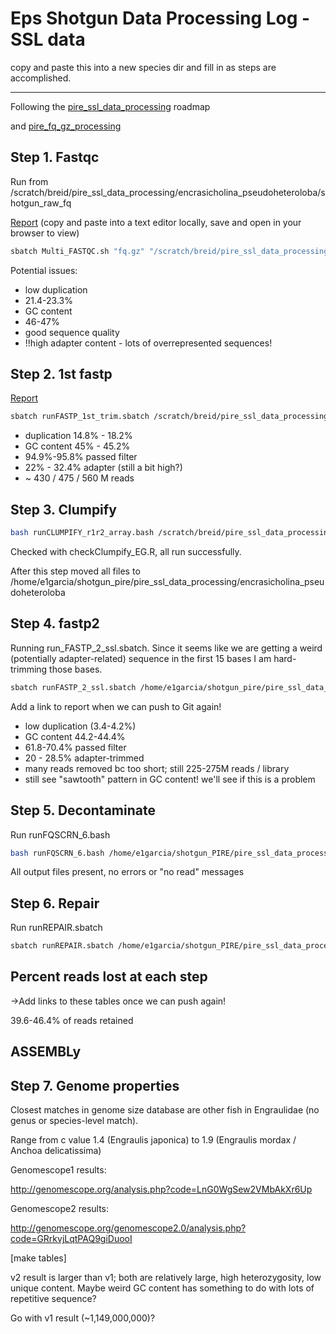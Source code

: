 # Eps Shotgun Data Processing Log -SSL data

copy and paste this into a new species dir and fill in as steps are accomplished.

---

Following the [pire_ssl_data_processing](https://github.com/philippinespire/pire_ssl_data_processing) roadmap 

and [pire_fq_gz_processing](https://github.com/philippinespire/pire_fq_gz_processing)

## Step 1. Fastqc

Run from /scratch/breid/pire_ssl_data_processing/encrasicholina_pseudoheteroloba/shotgun_raw_fq

[Report](https://raw.githubusercontent.com/philippinespire/pire_ssl_data_processing/main/encrasicholina_pseudoheteroloba/Multi_FASTQC/multiqc_report_fq.gz.html?token=GHSAT0AAAAAABHRMAUPRYBB4LKD3R5VCJGYYTMRXZA) (copy and paste into a text editor locally, save and open in your browser to view)
```sh
sbatch Multi_FASTQC.sh "fq.gz" "/scratch/breid/pire_ssl_data_processing/encrasicholina_pseudoheteroloba/shotgun_raw_fq" 
```

Potential issues:

* low duplication
* 21.4-23.3%
* GC content
* 46-47%
* good sequence quality
* !!high adapter content - lots of overrepresented sequences!

## Step 2. 1st fastp

[Report](https://raw.githubusercontent.com/philippinespire/pire_ssl_data_processing/main/encrasicholina_pseudoheteroloba/fq_fp1/1st_fastp_report.html?token=GHSAT0AAAAAABHRMAUOT6S7S7CDFSEDOILOYTP5RWQ)

```sh
sbatch runFASTP_1st_trim.sbatch /scratch/breid/pire_ssl_data_processing/encrasicholina_pseudoheteroloba/shotgun_raw_fq /scratch/breid/pire_ssl_data_processing/encrasicholina_pseudoheteroloba/fq_fp1
```

* duplication 14.8% - 18.2%
* GC content 45% - 45.2%
* 94.9%-95.8% passed filter
* 22% - 32.4% adapter (still a bit high?)
* ~ 430 / 475 / 560 M reads

## Step 3. Clumpify

```sh
bash runCLUMPIFY_r1r2_array.bash /scratch/breid/pire_ssl_data_processing/encrasicholina_pseudoheteroloba/fq_fp1 /scratch/breid/pire_ssl_data_processing/encrasicholina_pseudoheteroloba/fq_fp1_clmp /scratch/breid 20
```

Checked with checkClumpify_EG.R, all run successfully.

After this step moved all files to /home/e1garcia/shotgun_pire/pire_ssl_data_processing/encrasicholina_pseudoheteroloba

## Step 4. fastp2

Running run_FASTP_2_ssl.sbatch. Since it seems like we are getting a weird (potentially adapter-related) sequence in the first 15 bases I am hard-trimming those bases. 

```sh
sbatch runFASTP_2_ssl.sbatch /home/e1garcia/shotgun_pire/pire_ssl_data_processing/encrasicholina_pseudoheteroloba/fq_fp1_clmp /home/e1garcia/shotgun_pire/pire_ssl_data_processing/encrasicholina_pseudoheteroloba/fq_fp1_clmp_fp2 15
```

Add a link to report when we can push to Git again! 

* low duplication (3.4-4.2%)
* GC content 44.2-44.4%
* 61.8-70.4% passed filter
* 20 - 28.5% adapter-trimmed
* many reads removed bc too short; still 225-275M reads / library
* still see "sawtooth" pattern in GC content! we'll see if this is a problem

## Step 5. Decontaminate

Run runFQSCRN_6.bash

```sh
bash runFQSCRN_6.bash /home/e1garcia/shotgun_PIRE/pire_ssl_data_processing/encrasicholina_pseudoheteroloba/fq_fp1_clmp_fp2 /home/e1garcia/shotgun_PIRE/pire_ssl_data_processing/encrasicholina_pseudoheteroloba/fq_fp1_clmp_fp2_fqscrn 20
```

All output files present, no errors or "no read" messages

## Step 6. Repair

Run runREPAIR.sbatch

```sh
sbatch runREPAIR.sbatch /home/e1garcia/shotgun_PIRE/pire_ssl_data_processing/encrasicholina_pseudoheteroloba/fq_fp1_clmp_fp2_fqscrn /home/e1garcia/shotgun_PIRE/pire_ssl_data_processing/encrasicholina_pseudoheteroloba/fq_fp1_clmp_fp2_fqscrn_repaired 40
```

## Percent reads lost at each step

->Add links to these tables once we can push again!

39.6-46.4% of reads retained

## ASSEMBLy

## Step 7. Genome properties

Closest matches in genome size database are other fish in Engraulidae (no genus or species-level match).

Range from c value 1.4 (Engraulis japonica) to 1.9 (Engraulis mordax / Anchoa delicatissima)

Genomescope1 results:

http://genomescope.org/analysis.php?code=LnG0WgSew2VMbAkXr6Up

Genomescope2 results:

http://genomescope.org/genomescope2.0/analysis.php?code=GRrkvjLqtPAQ9giDuooI

[make tables]

v2 result is larger than v1; both are relatively large, high heterozygosity, low unique content. Maybe weird GC content has something to do with lots of repetitive sequence?

Go with v1 result (~1,149,000,000)?

